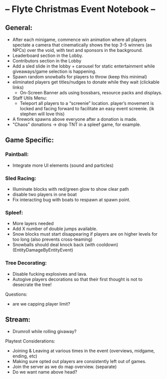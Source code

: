 # – Flyte Christmas Event Notebook –

## General:

- After each minigame, commence win animation where all players spectate a camera that cinematically shows the top 3-5 winners (as NPCs) over the
  void, with text and sponsors in the background.
- Leaderboard section in the Lobby.
- Contributors section in the Lobby
- Add a sled slide in the lobby + carousel for static entertainment while giveaways/game selection is happening.
- Spawn random snowballs for players to throw (keep this minimal)
- eliminated players get titles/nudges to donate while they wait (clickable links)
    - On-Screen Banner ads using bossbars, resource packs and displays.
- Staff Utils Menu:
    - Teleport all players to a “screenie” location. player’s movement is locked and facing forward to facilitate an easy event screenie. (ik stephen
      will love this)
- A firework spawns above everyone after a donation is made.
- "Chaos" donations -> drop TNT in a spleef game, for example.

## Game Specific:

### Paintball:

- Integrate more UI elements (sound and particles)

### Sled Racing:

- Illuminate blocks with red/green glow to show clear path
- disable two players in one boat
- Fix interacting bug with boats to respawn at spawn point.

### Spleef:

- More layers needed
- Add X number of double jumps available.
- Snow blocks must start disappearing if players are on higher levels for too long (also prevents cross-teaming)
- Snowballs should deal knock back (with cooldown) (EntityDamageByEntityEvent)

### Tree Decorating:

- Disable fucking explosives and lava.
- Autogive players decorations so that their first thought is not to desecrate the tree!

Questions:

- are we capping player limit?

## Stream:

- Drumroll while rolling givaway?

Playtest Considerations:

- Joining & Leaving at various times in the event (overviews, midgame, ending, etc)
- Making sure opted out players are consistently left out of games.
- Join the server as we do map overview. (separate)
- Do we want name above head?